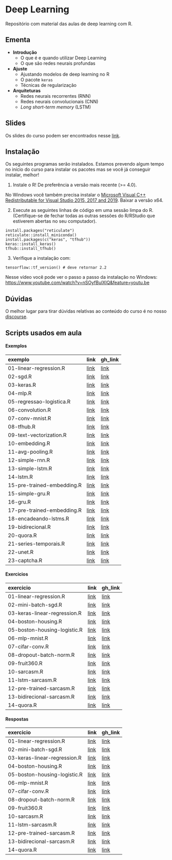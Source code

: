 
# Deep Learning

<!-- README.md is generated from README.Rmd. Please edit that file -->

Repositório com material das aulas de deep learning com R.

## Ementa

  - **Introdução**
      - O que é e quando utilizar Deep Learning
      - O que são redes neurais profundas
  - **Ajuste**
      - Ajustando modelos de deep learning no R
      - O pacote `keras`
      - Técnicas de regularização
  - **Arquiteturas**
      - Redes neurais recorrentes (RNN)
      - Redes neurais convolucionais (CNN)
      - *Long short-term memory* (LSTM)

## Slides

Os slides do curso podem ser encontrados nesse
[link](https://curso-r.github.io/202011-deep-learning/slides).

## Instalação

Os seguintes programas serão instalados. Estamos prevendo algum tempo no
início do curso para instalar os pacotes mas se você já conseguir
instalar, melhor\!

1)  Instale o R\! De preferência a versão mais recente (\>= 4.0).

No Windows você também precisa instalar o [Microsoft Visual C++
Redistributable for Visual Studio 2015, 2017
and 2019](https://support.microsoft.com/help/2977003/the-latest-supported-visual-c-downloads).
Baixar a versão x64.

2)  Execute as seguintes linhas de código em uma sessão limpa do R.
    (Certifique-se de fechar todas as outras sessões do R/RStudio que
    estiverem abertas no seu computador).

<!-- end list -->

    install.packages("reticulate")
    reticulate::install_miniconda()
    install.packages(c("keras", "tfhub"))
    keras::install_keras()
    tfhub::install_tfhub()

3)  Verifique a instalação com:

<!-- end list -->

    tensorflow::tf_version() # deve retornar 2.2

Nesse vídeo você pode ver o passo a passo da instalação no Windows:
<https://www.youtube.com/watch?v=nSOyfBulXlQ&feature=youtu.be>

## Dúvidas

O melhor lugar para tirar dúvidas relativas ao conteúdo do curso é no
nosso [discourse](https://discourse.curso-r.com/).

## Scripts usados em aula

#### Exemplos

| exemplo                    | link                                                                                       | gh\_link                                                                                              |
| :------------------------- | :----------------------------------------------------------------------------------------- | :---------------------------------------------------------------------------------------------------- |
| 01-linear-regression.R     | [link](https://curso-r.github.io/202011-deep-learning/exemplos/01-linear-regression.R)     | [link](https://github.com/curso-r/202011-deep-learning/blob/main/exemplos/01-linear-regression.R)     |
| 02-sgd.R                   | [link](https://curso-r.github.io/202011-deep-learning/exemplos/02-sgd.R)                   | [link](https://github.com/curso-r/202011-deep-learning/blob/main/exemplos/02-sgd.R)                   |
| 03-keras.R                 | [link](https://curso-r.github.io/202011-deep-learning/exemplos/03-keras.R)                 | [link](https://github.com/curso-r/202011-deep-learning/blob/main/exemplos/03-keras.R)                 |
| 04-mlp.R                   | [link](https://curso-r.github.io/202011-deep-learning/exemplos/04-mlp.R)                   | [link](https://github.com/curso-r/202011-deep-learning/blob/main/exemplos/04-mlp.R)                   |
| 05-regressao-logistica.R   | [link](https://curso-r.github.io/202011-deep-learning/exemplos/05-regressao-logistica.R)   | [link](https://github.com/curso-r/202011-deep-learning/blob/main/exemplos/05-regressao-logistica.R)   |
| 06-convolution.R           | [link](https://curso-r.github.io/202011-deep-learning/exemplos/06-convolution.R)           | [link](https://github.com/curso-r/202011-deep-learning/blob/main/exemplos/06-convolution.R)           |
| 07-conv-mnist.R            | [link](https://curso-r.github.io/202011-deep-learning/exemplos/07-conv-mnist.R)            | [link](https://github.com/curso-r/202011-deep-learning/blob/main/exemplos/07-conv-mnist.R)            |
| 08-tfhub.R                 | [link](https://curso-r.github.io/202011-deep-learning/exemplos/08-tfhub.R)                 | [link](https://github.com/curso-r/202011-deep-learning/blob/main/exemplos/08-tfhub.R)                 |
| 09-text-vectorization.R    | [link](https://curso-r.github.io/202011-deep-learning/exemplos/09-text-vectorization.R)    | [link](https://github.com/curso-r/202011-deep-learning/blob/main/exemplos/09-text-vectorization.R)    |
| 10-embedding.R             | [link](https://curso-r.github.io/202011-deep-learning/exemplos/10-embedding.R)             | [link](https://github.com/curso-r/202011-deep-learning/blob/main/exemplos/10-embedding.R)             |
| 11-avg-pooling.R           | [link](https://curso-r.github.io/202011-deep-learning/exemplos/11-avg-pooling.R)           | [link](https://github.com/curso-r/202011-deep-learning/blob/main/exemplos/11-avg-pooling.R)           |
| 12-simple-rnn.R            | [link](https://curso-r.github.io/202011-deep-learning/exemplos/12-simple-rnn.R)            | [link](https://github.com/curso-r/202011-deep-learning/blob/main/exemplos/12-simple-rnn.R)            |
| 13-simple-lstm.R           | [link](https://curso-r.github.io/202011-deep-learning/exemplos/13-simple-lstm.R)           | [link](https://github.com/curso-r/202011-deep-learning/blob/main/exemplos/13-simple-lstm.R)           |
| 14-lstm.R                  | [link](https://curso-r.github.io/202011-deep-learning/exemplos/14-lstm.R)                  | [link](https://github.com/curso-r/202011-deep-learning/blob/main/exemplos/14-lstm.R)                  |
| 15-pre-trained-embedding.R | [link](https://curso-r.github.io/202011-deep-learning/exemplos/15-pre-trained-embedding.R) | [link](https://github.com/curso-r/202011-deep-learning/blob/main/exemplos/15-pre-trained-embedding.R) |
| 15-simple-gru.R            | [link](https://curso-r.github.io/202011-deep-learning/exemplos/15-simple-gru.R)            | [link](https://github.com/curso-r/202011-deep-learning/blob/main/exemplos/15-simple-gru.R)            |
| 16-gru.R                   | [link](https://curso-r.github.io/202011-deep-learning/exemplos/16-gru.R)                   | [link](https://github.com/curso-r/202011-deep-learning/blob/main/exemplos/16-gru.R)                   |
| 17-pre-trained-embedding.R | [link](https://curso-r.github.io/202011-deep-learning/exemplos/17-pre-trained-embedding.R) | [link](https://github.com/curso-r/202011-deep-learning/blob/main/exemplos/17-pre-trained-embedding.R) |
| 18-encadeando-lstms.R      | [link](https://curso-r.github.io/202011-deep-learning/exemplos/18-encadeando-lstms.R)      | [link](https://github.com/curso-r/202011-deep-learning/blob/main/exemplos/18-encadeando-lstms.R)      |
| 19-bidirecional.R          | [link](https://curso-r.github.io/202011-deep-learning/exemplos/19-bidirecional.R)          | [link](https://github.com/curso-r/202011-deep-learning/blob/main/exemplos/19-bidirecional.R)          |
| 20-quora.R                 | [link](https://curso-r.github.io/202011-deep-learning/exemplos/20-quora.R)                 | [link](https://github.com/curso-r/202011-deep-learning/blob/main/exemplos/20-quora.R)                 |
| 21-series-temporais.R      | [link](https://curso-r.github.io/202011-deep-learning/exemplos/21-series-temporais.R)      | [link](https://github.com/curso-r/202011-deep-learning/blob/main/exemplos/21-series-temporais.R)      |
| 22-unet.R                  | [link](https://curso-r.github.io/202011-deep-learning/exemplos/22-unet.R)                  | [link](https://github.com/curso-r/202011-deep-learning/blob/main/exemplos/22-unet.R)                  |
| 23-captcha.R               | [link](https://curso-r.github.io/202011-deep-learning/exemplos/23-captcha.R)               | [link](https://github.com/curso-r/202011-deep-learning/blob/main/exemplos/23-captcha.R)               |

#### Exercicios

| exercicio                    | link                                                                                         | gh\_link                                                                                                |
| :--------------------------- | :------------------------------------------------------------------------------------------- | :------------------------------------------------------------------------------------------------------ |
| 01-linear-regression.R       | [link](https://curso-r.github.io/202011-deep-learning/exemplos/01-linear-regression.R)       | [link](https://github.com/curso-r/202011-deep-learning/blob/main/exemplos/01-linear-regression.R)       |
| 02-mini-batch-sgd.R          | [link](https://curso-r.github.io/202011-deep-learning/exemplos/02-mini-batch-sgd.R)          | [link](https://github.com/curso-r/202011-deep-learning/blob/main/exemplos/02-mini-batch-sgd.R)          |
| 03-keras-linear-regression.R | [link](https://curso-r.github.io/202011-deep-learning/exemplos/03-keras-linear-regression.R) | [link](https://github.com/curso-r/202011-deep-learning/blob/main/exemplos/03-keras-linear-regression.R) |
| 04-boston-housing.R          | [link](https://curso-r.github.io/202011-deep-learning/exemplos/04-boston-housing.R)          | [link](https://github.com/curso-r/202011-deep-learning/blob/main/exemplos/04-boston-housing.R)          |
| 05-boston-housing-logistic.R | [link](https://curso-r.github.io/202011-deep-learning/exemplos/05-boston-housing-logistic.R) | [link](https://github.com/curso-r/202011-deep-learning/blob/main/exemplos/05-boston-housing-logistic.R) |
| 06-mlp-mnist.R               | [link](https://curso-r.github.io/202011-deep-learning/exemplos/06-mlp-mnist.R)               | [link](https://github.com/curso-r/202011-deep-learning/blob/main/exemplos/06-mlp-mnist.R)               |
| 07-cifar-conv.R              | [link](https://curso-r.github.io/202011-deep-learning/exemplos/07-cifar-conv.R)              | [link](https://github.com/curso-r/202011-deep-learning/blob/main/exemplos/07-cifar-conv.R)              |
| 08-dropout-batch-norm.R      | [link](https://curso-r.github.io/202011-deep-learning/exemplos/08-dropout-batch-norm.R)      | [link](https://github.com/curso-r/202011-deep-learning/blob/main/exemplos/08-dropout-batch-norm.R)      |
| 09-fruit360.R                | [link](https://curso-r.github.io/202011-deep-learning/exemplos/09-fruit360.R)                | [link](https://github.com/curso-r/202011-deep-learning/blob/main/exemplos/09-fruit360.R)                |
| 10-sarcasm.R                 | [link](https://curso-r.github.io/202011-deep-learning/exemplos/10-sarcasm.R)                 | [link](https://github.com/curso-r/202011-deep-learning/blob/main/exemplos/10-sarcasm.R)                 |
| 11-lstm-sarcasm.R            | [link](https://curso-r.github.io/202011-deep-learning/exemplos/11-lstm-sarcasm.R)            | [link](https://github.com/curso-r/202011-deep-learning/blob/main/exemplos/11-lstm-sarcasm.R)            |
| 12-pre-trained-sarcasm.R     | [link](https://curso-r.github.io/202011-deep-learning/exemplos/12-pre-trained-sarcasm.R)     | [link](https://github.com/curso-r/202011-deep-learning/blob/main/exemplos/12-pre-trained-sarcasm.R)     |
| 13-bidirecional-sarcasm.R    | [link](https://curso-r.github.io/202011-deep-learning/exemplos/13-bidirecional-sarcasm.R)    | [link](https://github.com/curso-r/202011-deep-learning/blob/main/exemplos/13-bidirecional-sarcasm.R)    |
| 14-quora.R                   | [link](https://curso-r.github.io/202011-deep-learning/exemplos/14-quora.R)                   | [link](https://github.com/curso-r/202011-deep-learning/blob/main/exemplos/14-quora.R)                   |

#### Respostas

| exercicio                    | link                                                                                         | gh\_link                                                                                                |
| :--------------------------- | :------------------------------------------------------------------------------------------- | :------------------------------------------------------------------------------------------------------ |
| 01-linear-regression.R       | [link](https://curso-r.github.io/202011-deep-learning/exemplos/01-linear-regression.R)       | [link](https://github.com/curso-r/202011-deep-learning/blob/main/exemplos/01-linear-regression.R)       |
| 02-mini-batch-sgd.R          | [link](https://curso-r.github.io/202011-deep-learning/exemplos/02-mini-batch-sgd.R)          | [link](https://github.com/curso-r/202011-deep-learning/blob/main/exemplos/02-mini-batch-sgd.R)          |
| 03-keras-linear-regression.R | [link](https://curso-r.github.io/202011-deep-learning/exemplos/03-keras-linear-regression.R) | [link](https://github.com/curso-r/202011-deep-learning/blob/main/exemplos/03-keras-linear-regression.R) |
| 04-boston-housing.R          | [link](https://curso-r.github.io/202011-deep-learning/exemplos/04-boston-housing.R)          | [link](https://github.com/curso-r/202011-deep-learning/blob/main/exemplos/04-boston-housing.R)          |
| 05-boston-housing-logistic.R | [link](https://curso-r.github.io/202011-deep-learning/exemplos/05-boston-housing-logistic.R) | [link](https://github.com/curso-r/202011-deep-learning/blob/main/exemplos/05-boston-housing-logistic.R) |
| 06-mlp-mnist.R               | [link](https://curso-r.github.io/202011-deep-learning/exemplos/06-mlp-mnist.R)               | [link](https://github.com/curso-r/202011-deep-learning/blob/main/exemplos/06-mlp-mnist.R)               |
| 07-cifar-conv.R              | [link](https://curso-r.github.io/202011-deep-learning/exemplos/07-cifar-conv.R)              | [link](https://github.com/curso-r/202011-deep-learning/blob/main/exemplos/07-cifar-conv.R)              |
| 08-dropout-batch-norm.R      | [link](https://curso-r.github.io/202011-deep-learning/exemplos/08-dropout-batch-norm.R)      | [link](https://github.com/curso-r/202011-deep-learning/blob/main/exemplos/08-dropout-batch-norm.R)      |
| 09-fruit360.R                | [link](https://curso-r.github.io/202011-deep-learning/exemplos/09-fruit360.R)                | [link](https://github.com/curso-r/202011-deep-learning/blob/main/exemplos/09-fruit360.R)                |
| 10-sarcasm.R                 | [link](https://curso-r.github.io/202011-deep-learning/exemplos/10-sarcasm.R)                 | [link](https://github.com/curso-r/202011-deep-learning/blob/main/exemplos/10-sarcasm.R)                 |
| 11-lstm-sarcasm.R            | [link](https://curso-r.github.io/202011-deep-learning/exemplos/11-lstm-sarcasm.R)            | [link](https://github.com/curso-r/202011-deep-learning/blob/main/exemplos/11-lstm-sarcasm.R)            |
| 12-pre-trained-sarcasm.R     | [link](https://curso-r.github.io/202011-deep-learning/exemplos/12-pre-trained-sarcasm.R)     | [link](https://github.com/curso-r/202011-deep-learning/blob/main/exemplos/12-pre-trained-sarcasm.R)     |
| 13-bidirecional-sarcasm.R    | [link](https://curso-r.github.io/202011-deep-learning/exemplos/13-bidirecional-sarcasm.R)    | [link](https://github.com/curso-r/202011-deep-learning/blob/main/exemplos/13-bidirecional-sarcasm.R)    |
| 14-quora.R                   | [link](https://curso-r.github.io/202011-deep-learning/exemplos/14-quora.R)                   | [link](https://github.com/curso-r/202011-deep-learning/blob/main/exemplos/14-quora.R)                   |
